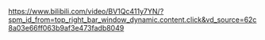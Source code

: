 
https://www.bilibili.com/video/BV1Qc411y7YN/?spm_id_from=top_right_bar_window_dynamic.content.click&vd_source=62c8a03e66ff063b9af3e473fadb8049
